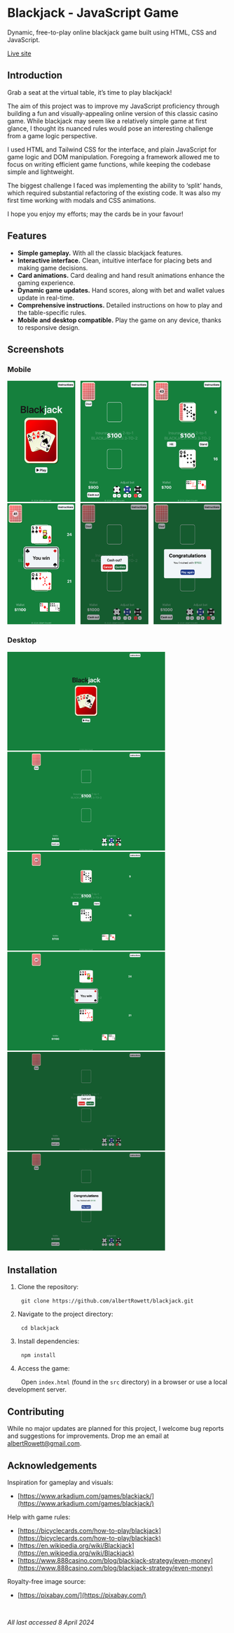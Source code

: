# Blackjack - JavaScript Game

Dynamic, free-to-play online blackjack game built using HTML, CSS and JavaScript.

[Live site](https://blackjack.2023-bertr.dev.io-academy.uk/)

## Introduction

Grab a seat at the virtual table, it’s time to play blackjack!

The aim of this project was to improve my JavaScript proficiency through building a fun and visually-appealing online version of this classic casino game. While blackjack may seem like a relatively simple game at first glance, I thought its nuanced rules would pose an interesting challenge from a game logic perspective.

I used HTML and Tailwind CSS for the interface, and plain JavaScript for game logic and DOM manipulation. Foregoing a framework allowed me to focus on writing efficient game functions, while keeping the codebase simple and lightweight.

The biggest challenge I faced was implementing the ability to ‘split’ hands, which required substantial refactoring of the existing code. It was also my first time working with modals and CSS animations.

I hope you enjoy my efforts; may the cards be in your favour!

## Features

- **Simple gameplay.** With all the classic blackjack features.
- **Interactive interface.** Clean, intuitive interface for placing bets and making game decisions.
- **Card animations.** Card dealing and hand result animations enhance the gaming experience.
- **Dynamic game updates.** Hand scores, along with bet and wallet values update in real-time.
- **Comprehensive instructions.** Detailed instructions on how to play and the table-specific rules.
- **Mobile and desktop compatible.** Play the game on any device, thanks to responsive design.


## Screenshots

### Mobile

<img src="./README_screenshots/mobile_cover.png" alt="Mobile view of the game's title screen" width="155.25" height="276" /> &nbsp;
<img src="./README_screenshots/mobile_bet.png" alt="Mobile view of wagering" width="155.25" height="276" /> &nbsp;
<img src="./README_screenshots/mobile_play.png" alt="Mobile view of playing a split hand" width="155.25" height="276" /> &nbsp;
<img src="./README_screenshots/mobile_result.png" alt="Mobile view of a hand result" width="155.25" height="276" /> &nbsp;
<img src="./README_screenshots/mobile_cashout.png" alt="Mobile view of cashing out" width="155.25" height="276" /> &nbsp;
<img src="./README_screenshots/mobile_end.png" alt="Mobile view of the game end pop-up" width="155.25" height="276" />

### Desktop

<img src="./README_screenshots/desktop_cover.png" alt="Desktop view of the game's title screen" width="360" height="225" /> &nbsp;
<img src="./README_screenshots/desktop_bet.png" alt="Desktop view of wagering" width="360" height="225" /> &nbsp;
<img src="./README_screenshots/desktop_play.png" alt="Desktop view of playing a split hand" width="360" height="225" /> &nbsp;
<img src="./README_screenshots/desktop_result.png" alt="Desktop view of a hand result" width="360" height="225" /> &nbsp;
<img src="./README_screenshots/desktop_cashout.png" alt="Desktop view of cashing out" width="360" height="225" /> &nbsp;
<img src="./README_screenshots/desktop_end.png" alt="Desktop view of the game end pop-up" width="360" height="225" />

## Installation

1. Clone the repository:

&nbsp;&nbsp;&nbsp;&nbsp;&nbsp;&nbsp;&nbsp;&nbsp;`git clone https://github.com/albertRowett/blackjack.git`

2. Navigate to the project directory:

&nbsp;&nbsp;&nbsp;&nbsp;&nbsp;&nbsp;&nbsp;&nbsp;`cd blackjack`

3. Install dependencies:

&nbsp;&nbsp;&nbsp;&nbsp;&nbsp;&nbsp;&nbsp;&nbsp;`npm install`

4. Access the game:

&nbsp;&nbsp;&nbsp;&nbsp;&nbsp;&nbsp;&nbsp;&nbsp;Open `index.html` (found in the `src` directory) in a browser or use a local development server.

## Contributing

While no major updates are planned for this project, I welcome bug reports and suggestions for improvements. Drop me an email at <albertRowett@gmail.com>.

## Acknowledgements

Inspiration for gameplay and visuals:
- [https://www.arkadium.com/games/blackjack/](https://www.arkadium.com/games/blackjack/)

Help with game rules:
- [https://bicyclecards.com/how-to-play/blackjack](https://bicyclecards.com/how-to-play/blackjack)
- [https://en.wikipedia.org/wiki/Blackjack](https://en.wikipedia.org/wiki/Blackjack)
- [https://www.888casino.com/blog/blackjack-strategy/even-money](https://www.888casino.com/blog/blackjack-strategy/even-money)

Royalty-free image source:
- [https://pixabay.com/](https://pixabay.com/)

<br>

*All last accessed 8 April 2024*
